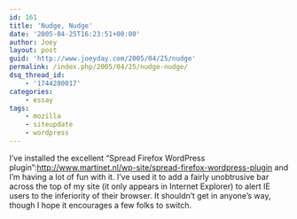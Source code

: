 ```yaml
---
id: 161
title: 'Nudge, Nudge'
date: '2005-04-25T16:23:51+00:00'
author: Joey
layout: post
guid: 'http://www.joeyday.com/2005/04/25/nudge'
permalink: /index.php/2005/04/25/nudge-nudge/
dsq_thread_id:
    - '1744280017'
categories:
    - essay
tags:
    - mozilla
    - siteupdate
    - wordpress
---
```


I’ve installed the excellent “Spread Firefox WordPress plugin”:http://www.martinet.nl/wp-site/spread-firefox-wordpress-plugin and I’m having a lot of fun with it. I’ve used it to add a fairly unobtrusive bar across the top of my site (it only appears in Internet Explorer) to alert IE users to the inferiority of their browser. It shouldn’t get in anyone’s way, though I hope it encourages a few folks to switch.